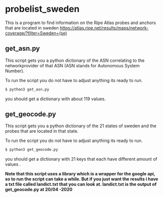 # probelist_sweden
This is a program to find information on the Ripe Atlas probes and anchors that are located in sweden
https://atlas.ripe.net/results/maps/network-coverage/?filter=Sweden+(se)

## get_asn.py
This script gets you a python dictionary of the ASN correlating to the networkprovider of that ASN 
(ASN stands for Autonomous System Number).

To run the script you do not have to adjust anything its ready to run.

```bash
$ python3 get_asn.py
```
you should get a dictionary with about 119 values.

## get_geocode.py
This script gets you a python dictionary of the 21 states of sweden and the probes that are located in that state.

To run the script you do not have to adjust anything its ready to run.

```bash
$ python3 get_geocode.py
```
you should get a dictionary with 21 keys that each have different amount of values .

<b>Note that this script uses a library which is a wrapper for the google api, so to run the script can take a while. But if you just want the results i have a txt file called landict.txt that you can look at.<b> 
landict.txt is the output of get_geocode.py at 20/04 -2020 
